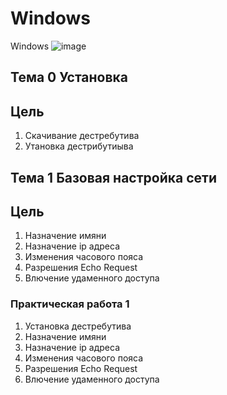 # Windows
Windows
![image](https://user-images.githubusercontent.com/79700810/155104607-d977c882-3850-4711-a608-6e637e5c011f.png)


## Тема 0 Установка
## Цель
1) Скачивание дестребутива
2) Утановка дестрибутиыва

## Тема 1 Базовая настройка сети
## Цель
1) Назначение имяни
2) Назначение ip адреса
3) Изменения часового пояса
4) Разрешения Echo Request
5) Влючение удаменного доступа

### Практическая работа 1
1) Установка дестребутива
2) Назначение имяни
3) Назначение ip адреса
4) Изменения часового пояса
5) Разрешения Echo Request
6) Влючение удаменного доступа
